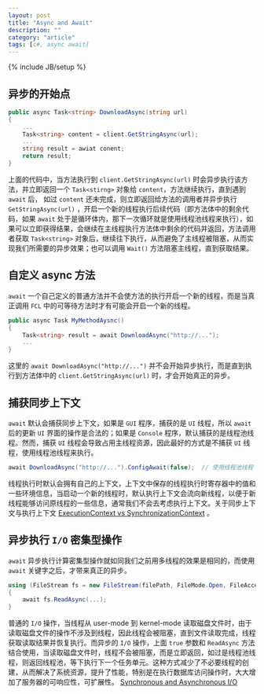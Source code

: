 ```yaml
---
layout: post
title: "Async and Await"
description: ""
category: "article"
tags: [c#, async await]
---
```

{% include JB/setup %}


## 异步的开始点


``` c#
public async Task<string> DownloadAsync(string url)
{
	...
	Task<string> content = client.GetStringAsync(url);
	...
	string result = awiat conent;
	return result;
}
```

上面的代码中，当方法执行到 `client.GetStringAsync(url)` 时会异步执行该方法，并立即返回一个 `Task<stirng>` 对象给 `content`，方法继续执行，直到遇到 `await` 后， 如过 `content` 还未完成，则立即返回给方法的调用者并异步执行 `GetStringAsync(url)` ，开启一个新的线程执行后续代码（即方法体中的剩余代码，如果 `await` 处于是循环体内，那下一次循环就是使用线程池线程来执行），如果可以立即获得结果，会继续在主线程执行方法体中剩余的代码并返回，方法调用者获取 `Task<string>` 对象后，继续往下执行，从而避免了主线程被阻塞，从而实现我们所需要的异步效果；也可以调用 `Wait()` 方法阻塞主线程，直到获取结果。

## 自定义 async 方法

`await` 一个自己定义的普通方法并不会使方法的执行开启一个新的线程，而是当真正调用 `FCL` 中的可等待方法时才有可能会开启一个新的线程。

``` c#
public async Task MyMethodAysnc()
{
	Task<string> result = await DownloadAsync("http://...");
	...
}
```

这里的 `await DownloadAsync("http://...")` 并不会开始异步执行，而是直到执行到方法体中的 `client.GetStringAsync(url)` 时，才会开始真正的异步。

## 捕获同步上下文

`await` 默认会捕获同步上下文，如果是 `GUI` 程序，捕获的是 `UI` 线程，所以 `await` 后的更新 `UI` 界面的操作是合法的；如果是 `Console` 程序，默认捕获的是线程池线程。然而，捕获 `UI` 线程会导致占用主线程资源，因此最好的方式是不捕获 `UI` 线程，使用线程池线程来执行。

``` c#
await DownloadAsync("http://...").ConfigAwait(false);  // 使用线程池线程
```

线程执行时默认会拥有自己的上下文，上下文中保存的线程执行时寄存器中的值和一些环境信息，当启动一个新的线程时，默认执行上下文会流向新线程，以便于新线程能够访问原线程的一些信息，通常我们不会去考虑执行上下文。关于同步上下文与执行上下文 [ExecutionContext vs SynchronizationContext](http://blogs.msdn.com/b/pfxteam/archive/2012/06/15/executioncontext-vs-synchronizationcontext.aspx) 。

## 异步执行 `I/O` 密集型操作

`await` 异步执行计算密集型操作就如同我们之前用多线程的效果是相同的，而使用 `await` 关键字之后，才带来真正的异步。

``` c#
using (FileStream fs = new FileStream(filePath, FileMode.Open, FileAccess.Read, FileShare.Read, 8, true)) 
{ 
	await fs.ReadAsync(...);
} 

```

普通的 `I/O` 操作，当线程从 user-mode 到 kernel-mode 读取磁盘文件时，由于读取磁盘文件的操作不涉及到线程，因此线程会被阻塞，直到文件读取完成，线程获取读取结果并恢复执行。而异步的 `I/O` 操作，上面 `true` 参数和 `ReadAsync` 方法结合使用，当读取磁盘文件时，线程不会被阻塞，而是立即返回，如过是线程池线程，则返回线程池，等下执行下一个任务单元。这种方式减少了不必要线程的创建，从而解决了系统资源，提升了性能，特别是在执行数据库访问操作时，大大增加了服务器的可响应性，可扩展性。 [Synchronous and Asynchronous I/O](http://msdn.microsoft.com/en-us/library/windows/desktop/aa365683(v=vs.85).aspx)